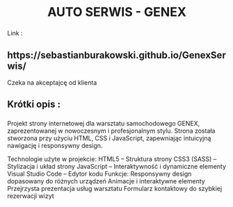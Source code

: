 <h1 align="center">AUTO SERWIS - GENEX</h1>

###

<p align="left">Link :</p>

<h2 align="left">https://sebastianburakowski.github.io/GenexSerwis/</h2>
<p>Czeka na akceptajcę od klienta</p>

###



###

<h2 align="left">Krótki opis :</h2>

###

<p align="left">
Projekt strony internetowej dla warsztatu samochodowego GENEX, zaprezentowanej w nowoczesnym i profesjonalnym stylu. Strona została stworzona przy użyciu HTML, CSS i JavaScript, zapewniając intuicyjną nawigację i responsywny design.

Technologie użyte w projekcie:
HTML5 – Struktura strony
CSS3 (SASS) – Stylizacja i układ strony
JavaScript – Interaktywność i dynamiczne elementy
Visual Studio Code – Edytor kodu
Funkcje:
Responsywny design dopasowany do różnych urządzeń
Animacje i interaktywne elementy
Przejrzysta prezentacja usług warsztatu
Formularz kontaktowy do szybkiej rezerwacji wizyt
</p>

###
